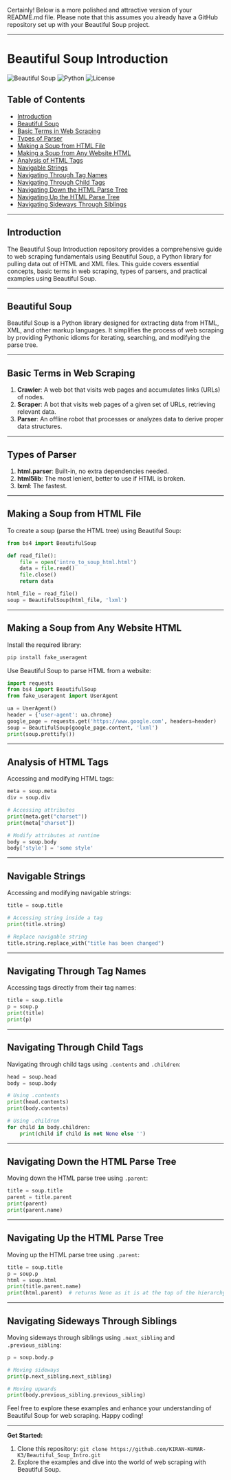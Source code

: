 Certainly! Below is a more polished and attractive version of your README.md file. Please note that this assumes you already have a GitHub repository set up with your Beautiful Soup project.

---

# Beautiful Soup Introduction

![Beautiful Soup](https://img.shields.io/badge/Beautiful%20Soup-Python%20Library-blue)
![Python](https://img.shields.io/badge/Python-3.x-green)
![License](https://img.shields.io/badge/License-MIT-orange)

## Table of Contents
- [Introduction](#introduction)
- [Beautiful Soup](#beautiful-soup)
- [Basic Terms in Web Scraping](#basic-terms-in-web-scraping)
- [Types of Parser](#types-of-parser)
- [Making a Soup from HTML File](#making-a-soup-from-html-file)
- [Making a Soup from Any Website HTML](#making-a-soup-from-any-website-html)
- [Analysis of HTML Tags](#analysis-of-html-tags)
- [Navigable Strings](#navigable-strings)
- [Navigating Through Tag Names](#navigating-through-tag-names)
- [Navigating Through Child Tags](#navigating-through-child-tags)
- [Navigating Down the HTML Parse Tree](#navigating-down-the-html-parse-tree)
- [Navigating Up the HTML Parse Tree](#navigating-up-the-html-parse-tree)
- [Navigating Sideways Through Siblings](#navigating-sideways-through-siblings)

---

## Introduction

The Beautiful Soup Introduction repository provides a comprehensive guide to web scraping fundamentals using Beautiful Soup, a Python library for pulling data out of HTML and XML files. This guide covers essential concepts, basic terms in web scraping, types of parsers, and practical examples using Beautiful Soup.

---

## Beautiful Soup

Beautiful Soup is a Python library designed for extracting data from HTML, XML, and other markup languages. It simplifies the process of web scraping by providing Pythonic idioms for iterating, searching, and modifying the parse tree.

---

## Basic Terms in Web Scraping

1. **Crawler**: A web bot that visits web pages and accumulates links (URLs) of nodes.
2. **Scraper**: A bot that visits web pages of a given set of URLs, retrieving relevant data.
3. **Parser**: An offline robot that processes or analyzes data to derive proper data structures.

---

## Types of Parser

1. **html.parser**: Built-in, no extra dependencies needed.
2. **html5lib**: The most lenient, better to use if HTML is broken.
3. **lxml**: The fastest.

---

## Making a Soup from HTML File

To create a soup (parse the HTML tree) using Beautiful Soup:

```python
from bs4 import BeautifulSoup

def read_file():
    file = open('intro_to_soup_html.html')
    data = file.read()
    file.close()
    return data

html_file = read_file()
soup = BeautifulSoup(html_file, 'lxml')
```

---

## Making a Soup from Any Website HTML

Install the required library:

```python
pip install fake_useragent
```

Use Beautiful Soup to parse HTML from a website:

```python
import requests
from bs4 import BeautifulSoup
from fake_useragent import UserAgent

ua = UserAgent()
header = {'user-agent': ua.chrome}
google_page = requests.get('https://www.google.com', headers=header)
soup = BeautifulSoup(google_page.content, 'lxml')
print(soup.prettify())
```

---

## Analysis of HTML Tags

Accessing and modifying HTML tags:

```python
meta = soup.meta
div = soup.div

# Accessing attributes
print(meta.get("charset"))
print(meta["charset"])

# Modify attributes at runtime
body = soup.body
body['style'] = 'some style'
```

---

## Navigable Strings

Accessing and modifying navigable strings:

```python
title = soup.title

# Accessing string inside a tag
print(title.string)

# Replace navigable string
title.string.replace_with("title has been changed")
```

---

## Navigating Through Tag Names

Accessing tags directly from their tag names:

```python
title = soup.title
p = soup.p
print(title)
print(p)
```

---

## Navigating Through Child Tags

Navigating through child tags using `.contents` and `.children`:

```python
head = soup.head
body = soup.body

# Using .contents
print(head.contents)
print(body.contents)

# Using .children
for child in body.children:
    print(child if child is not None else '')
```

---

## Navigating Down the HTML Parse Tree

Moving down the HTML parse tree using `.parent`:

```python
title = soup.title
parent = title.parent
print(parent)
print(parent.name)
```

---

## Navigating Up the HTML Parse Tree

Moving up the HTML parse tree using `.parent`:

```python
title = soup.title
p = soup.p
html = soup.html
print(title.parent.name)
print(html.parent)  # returns None as it is at the top of the hierarchy
```

---

## Navigating Sideways Through Siblings

Moving sideways through siblings using `.next_sibling` and `.previous_sibling`:

```python
p = soup.body.p

# Moving sideways
print(p.next_sibling.next_sibling)

# Moving upwards
print(body.previous_sibling.previous_sibling)
```

Feel free to explore these examples and enhance your understanding of Beautiful Soup for web scraping. Happy coding!

---

**Get Started:**
1. Clone this repository: `git clone https://github.com/KIRAN-KUMAR-K3/Beautiful_Soup_Intro.git`
2. Explore the examples and dive into the world of web scraping with Beautiful Soup.
